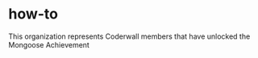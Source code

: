 how-to
======

This organization represents Coderwall members that have unlocked the Mongoose Achievement